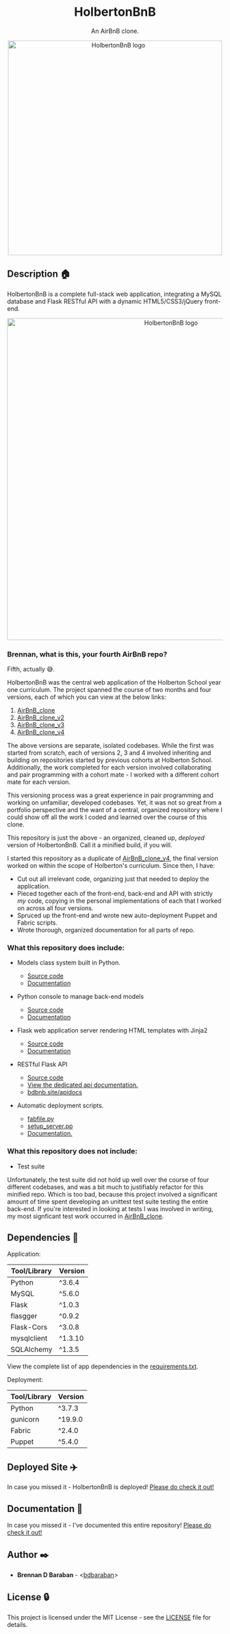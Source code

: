 <h1 align="center">HolbertonBnB</h1>
<p align="center">An AirBnB clone.</p>

<p align="center">
  <img src="https://github.com/bdbaraban/HolbertonBnB/blob/master/assets/hbnb-logo.png"
       alt="HolbertonBnB logo"
       width="500"
  >
</p>

## Description :house:

HolbertonBnB is a complete full-stack web application, integrating a MySQL database and Flask RESTful API with a dynamic
HTML5/CSS3/jQuery front-end.

<p align="center">
  <img src="https://github.com/bdbaraban/HolbertonBnB/blob/master/assets/hbnb-stack.png"
       alt="HolbertonBnB logo"
       width="750"
  >
</p>

### Brennan, what is this, your fourth AirBnB repo?

Fifth, actually :sweat_smile:.

HolbertonBnB was the central web application of the Holberton School year one curriculum. The project spanned the course of two months and four versions, each of which you can view at the below links:

1. [AirBnB_clone](https://github.com/bdbaraban/AirBnB_clone)
2. [AirBnB_clone_v2](https://github.com/bdbaraban/AirBnB_clone_v2)
3. [AirBnB_clone_v3](https://github.com/bdbaraban/AirBnB_clone_v3)
4. [AirBnB_clone_v4](https://github.com/bdbaraban/AirBnB_clone_v4)

The above versions are separate, isolated codebases. While the first was started from scratch, each of versions 2, 3 and 4 involved inheriting and building on repositories started by previous cohorts at Holberton School. Additionally, the work completed for each version involved collaborating and pair programming with a cohort mate - I worked with a different cohort mate for each version.

This versioning process was a great experience in pair programming and working on unfamiliar, developed codebases. Yet, it was not so great from a portfolio perspective and the want of a central, organized repository where I could show off all the work I coded and learned over the course of this clone.

This repository is just the above - an organized, cleaned up, _deployed_ version of HolbertonBnB. Call it a minified build, if you will.

I started this repository as a duplicate of [AirBnB_clone_v4](https://github.com/bdbaraban/AirBnB_clone_v4), the final version worked on within the scope of Holberton's curriculum. Since then, I have:

* Cut out all irrelevant code, organizing just that needed to deploy the application.
* Pieced together each of the front-end, back-end and API with strictly _my_ code, copying in the personal implementations of each that I worked on across all four versions.
* Spruced up the front-end and wrote new auto-deployment Puppet and Fabric scripts.
* Wrote thorough, organized documentation for all parts of repo.

### What this repository does include:

* Models class system built in Python.
  * [Source code](./models)
  * [Documentation](./documentation/MODELS.md)

* Python console to manage back-end models
  * [Source code](./console.py)
  * [Documentation](./documentation/CONSOLE.md)

* Flask web application server rendering HTML templates with Jinja2
  * [Source code](./web_flask)
  * [Documentation](./documentation/WEB_FLASK.md)

* RESTful Flask API
  * [Source code](./api)
  * [View the dedicated api documentation.](./documentation/API.md)
  * [bdbnb.site/apidocs](https://bdbnb.site/apidocs)

* Automatic deployment scripts.
  * [fabfile.py](./fabfile.py)
  * [setup_server.pp](./setup_server.pp)
  * [Documentation.](./documentation/DEPLOYMENT.md)

### What this repository does not include:

* Test suite

Unfortunately, the test suite did not hold up well over the course of four different codebases, and was a bit much to justifiably refactor for this minified repo. Which is too bad, because this project involved a significant amount of time spent developing an unittest test suite testing the entire back-end. If you're interested in looking at tests I was involved in writing, my most signficant test work occurred in [AirBnB_clone](https://github.com/bdbaraban/AirBnB_clone).

## Dependencies :couple:

Application:

| Tool/Library | Version |
| ------------ | ------- |
| Python       | ^3.6.4  |
| MySQL        | ^5.6.0  |
| Flask        | ^1.0.3  |
| flasgger     | ^0.9.2  |
| Flask-Cors   | ^3.0.8  |
| mysqlclient  | ^1.3.10 |
| SQLAlchemy   | ^1.3.5  |

View the complete list of app dependencies in the [requirements.txt](./requirements.txt).

Deployment:

| Tool/Library | Version |
| ------------ | ------- |
| Python       | ^3.7.3  |
| gunicorn     | ^19.9.0 |
| Fabric       | ^2.4.0  |
| Puppet       | ^5.4.0  |

## Deployed Site :airplane:

In case you missed it - HolbertonBnB is deployed! [Please do check it out!](https://bdbnb.site)

## Documentation :book:

In case you missed it - I've documented this entire repository! [Please do check it out!](./documentation)

## Author :black_nib:

* __Brennan D Baraban__ - <[bdbaraban](https://github.com/bdbaraban)>

## License :lock:

This project is licensed under the MIT License - see the [LICENSE](./LICENSE) file for details.
